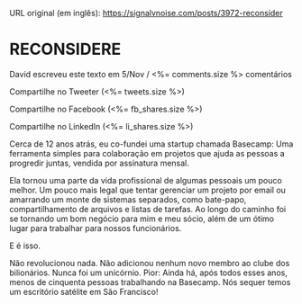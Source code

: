 URL original (em inglês): https://signalvnoise.com/posts/3972-reconsider

# RECONSIDERE

David escreveu este texto em 5/Nov / <%= comments.size %> comentários

Compartilhe no Tweeter (<%= tweets.size %>)

Compartilhe no Facebook (<%= fb_shares.size %>)

Compartilhe no LinkedIn (<%= li_shares.size %>)

Cerca de 12 anos atrás, eu co-fundei uma startup chamada Basecamp: Uma
ferramenta simples para colaboração em projetos que ajuda as pessoas a progredir
juntas, vendida por assinatura mensal.

Ela tornou uma parte da vida profissional de algumas pessoais um pouco melhor.
Um pouco mais legal que tentar gerenciar um projeto por email ou amarrando um
monte de sistemas separados, como bate-papo, compartilhamento de arquivos e
listas de tarefas. Ao longo do caminho foi se tornando um bom negócio para mim e
meu sócio, além de um ótimo lugar para trabalhar para nossos funcionários.

E é isso.

Não revolucionou nada. Não adicionou nenhum novo membro ao clube dos
bilionários. Nunca foi um unicórnio. Pior: Ainda há, após todos esses anos,
menos de cinquenta pessoas trabalhando na Basecamp. Nós sequer temos um
escritório satélite em São Francisco!
